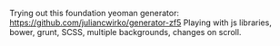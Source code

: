 Trying out this foundation yeoman generator: https://github.com/juliancwirko/generator-zf5
Playing with js libraries, bower, grunt, SCSS, multiple backgrounds, changes on scroll.
